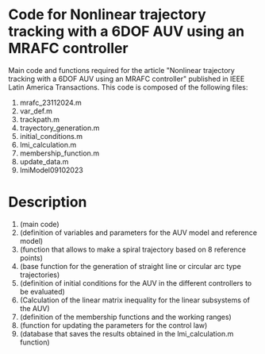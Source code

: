 # Code for Nonlinear trajectory tracking with a 6DOF AUV using an MRAFC controller
Main code and functions required for the article "Nonlinear trajectory tracking with a 6DOF AUV using an MRAFC controller" published in IEEE Latin America Transactions. This code is composed of the following files:

1) mrafc_23112024.m
2) var_def.m
3) trackpath.m
4) trayectory_generation.m
5) initial_conditions.m
6) lmi_calculation.m
7) membership_function.m
8) update_data.m
9) lmiModel09102023

# Description
1) (main code)
2) (definition of variables and parameters for the AUV model and reference model)
3) (function that allows to make a spiral trajectory based on 8 reference points)
4) (base function for the generation of straight line or circular arc type trajectories)
5) (definition of initial conditions for the AUV in the different controllers to be evaluated)
6) (Calculation of the linear matrix inequality for the linear subsystems of the AUV)
7) (definition of the membership functions and the working ranges)
8) (function for updating the parameters for the control law)
9) (database that saves the results obtained in the lmi_calculation.m function)
